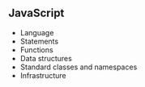 ## JavaScript

- Language
- Statements
- Functions
- Data structures
- Standard classes and namespaces
- Infrastructure
